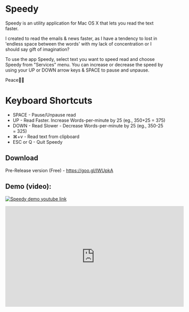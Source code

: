 # Speedy

Speedy is an utility application for Mac OS X that lets you read the text faster. 

I created to read the emails & news faster, as I have a tendency to lost in  'endless space between the words' with my lack of concentration or I should say gift of imagination? 

To use the app Speedy, select text you want to speed read and choose Speedy from "Services" menu. You can increase or decrease the speed by using your UP or DOWN arrow keys & SPACE to pause and unpause. 

Peace✌🏼

# Keyboard Shortcuts

* SPACE - Pause/Unpause read
* UP - Read Faster. Increase Words-per-minute by 25 (eg., 350+25 = 375)
* DOWN - Read Slower - Decrease Words-per-minute by 25 (eg., 350-25 = 325)
* ⌘+v - Read text from clipboard
* ESC or Q - Quit Speedy

## Download

Pre-Release version (Free) - https://goo.gl/IWUpkA


## Demo (video):

[![Speedy demo youtube link](https://img.youtube.com/vi/6N0XEebYNcE/0.jpg)](https://www.youtube.com/embed/6N0XEebYNcE)

<iframe width="560" height="315" src="https://www.youtube.com/embed/6N0XEebYNcE" frameborder="0" allowfullscreen></iframe>

